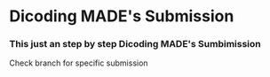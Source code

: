 # Dicoding MADE's Submission

### This just an step by step Dicoding MADE's Sumbimission

Check branch for specific submission
